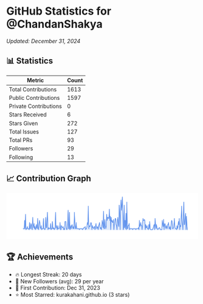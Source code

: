 # GitHub Statistics for @ChandanShakya
*Updated: December 31, 2024*

## 📊 Statistics
| Metric | Count |
|--------|--------|
| Total Contributions | 1613 |
| Public Contributions | 1597 |
| Private Contributions | 0 |
| Stars Received | 6 |
| Stars Given | 272 |
| Total Issues | 127 |
| Total PRs | 93 |
| Followers | 29 |
| Following | 13 |

## 📈 Contribution Graph

![Contribution Graph](./contribution_graph.png)

## 🏆 Achievements

- 🔥 Longest Streak: 20 days
- 👥 New Followers (avg): 29 per year
- 📅 First Contribution: Dec 31, 2023
- ⭐ Most Starred: kurakahani.github.io (3 stars)
